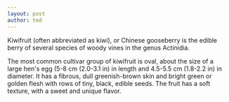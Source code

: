 ```yaml
---
layout: post
author: ted
---
```

Kiwifruit (often abbreviated as kiwi), or Chinese gooseberry is the edible berry of several species of woody vines in the genus Actinidia.

The most common cultivar group of kiwifruit is oval, about the size of a large hen's egg (5-8 cm (2.0-3.1 in) in length and 4.5-5.5 cm (1.8-2.2 in) in diameter. It has a fibrous, dull greenish-brown skin and bright green or golden flesh with rows of tiny, black, edible seeds. The fruit has a soft texture, with a sweet and unique flavor.
